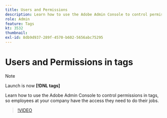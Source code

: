 ```yaml
---
title: Users and Permissions
description: Learn how to use the Adobe Admin Console to control permissions in tags, so employees at your company have the access they need to do their jobs.
role: Admin
feature: Tags
kt: 3532
thumbnail:
exl-id: 8db9d937-289f-4570-b602-5656abc75295
---
```

# Users and Permissions in tags

>[!NOTE]
>
> Launch is now **[!DNL tags]**

Learn how to use the Adobe Admin Console to control permissions in tags, so employees at your company have the access they need to do their jobs.

>[!VIDEO](https://video.tv.adobe.com/v/28734/?quality=12&learn=on)
